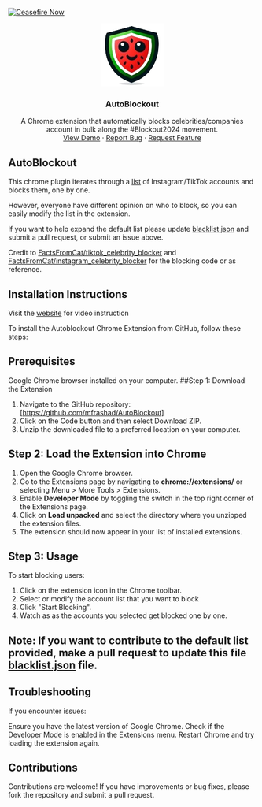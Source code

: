 [![Ceasefire Now](https://badge.techforpalestine.org/default)](https://techforpalestine.org/learn-more)
<br />
<p align="center">
  <a href="https://autoblockout.rashadlabs.com/">
    <img src="https://github.com/mfrashad/autoblockout-site/blob/main/images/logo128.png?raw=true" alt="Logo" width="128">
  </a>

  <h3 align="center">AutoBlockout</h3>

  <p align="center">
    A Chrome extension that automatically blocks celebrities/companies account in bulk along the #Blockout2024 movement.
    <br />
    <a href="https://autoblockout.com/">View Demo</a>
    ·
    <a href="https://github.com/mfrashad/autoblockout/issues">Report Bug</a>
    ·
    <a href="https://github.com/mfrashad/autoblockout/issues">Request Feature</a>
  </p>
</p>

## AutoBlockout
This chrome plugin iterates through a [list](https://github.com/mfrashad/AutoBlockout/blob/main/blacklist.json) of Instagram/TikTok accounts and blocks them, one by one. 

However, everyone have different opinion on who to block, so you can easily modify the list in the extension.

If you want to help expand the default list please update [blacklist.json](https://github.com/mfrashad/AutoBlockout/blob/main/blacklist.json) and submit a pull request, or submit an issue above.

Credit to [FactsFromCat/tiktok_celebrity_blocker](https://github.com/FactsFromCats/tiktok_celebrity_blocker) and [FactsFromCat/instagram_celebrity_blocker](https://github.com/FactsFromCats/instagram_celebrity_blocker) for the blocking code or as reference.

## Installation Instructions
Visit the [website](https://autoblockout.rashadlabs.com/) for video instruction

To install the Autoblockout Chrome Extension from GitHub, follow these steps:

## Prerequisites
Google Chrome browser installed on your computer.
##Step 1: Download the Extension
1. Navigate to the GitHub repository: [https://github.com/mfrashad/AutoBlockout]
2. Click on the Code button and then select Download ZIP.
3. Unzip the downloaded file to a preferred location on your computer.

## Step 2: Load the Extension into Chrome
1. Open the Google Chrome browser.
2. Go to the Extensions page by navigating to **chrome://extensions/** or selecting Menu > More Tools > Extensions.
3. Enable **Developer Mode** by toggling the switch in the top right corner of the Extensions page.
4. Click on **Load unpacked** and select the directory where you unzipped the extension files.
5. The extension should now appear in your list of installed extensions.

## Step 3: Usage

To start blocking users:
1. Click on the extension icon in the Chrome toolbar.
2. Select or modify the account list that you want to block
3. Click "Start Blocking".
4. Watch as as the accounts you selected get blocked one by one.

## Note: If you want to contribute to the default list provided, make a pull request to update this file [blacklist.json](https://github.com/mfrashad/AutoBlockout/blob/main/blacklist.json) file.


## Troubleshooting
If you encounter issues:

Ensure you have the latest version of Google Chrome.
Check if the Developer Mode is enabled in the Extensions menu.
Restart Chrome and try loading the extension again.

## Contributions

Contributions are welcome! If you have improvements or bug fixes, please fork the repository and submit a pull request.

